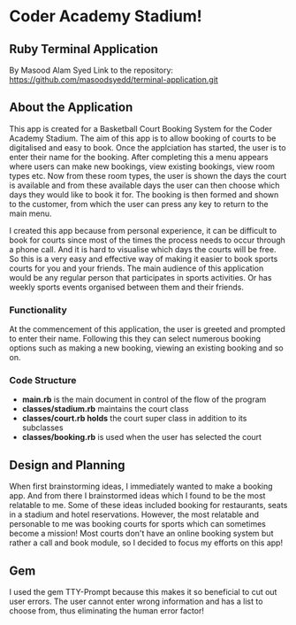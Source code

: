 # Coder Academy Stadium!
## Ruby Terminal Application

By Masood Alam Syed
Link to the repository: https://github.com/masoodsyedd/terminal-application.git 


## About the Application

This app is created for a Basketball Court Booking System for the Coder Academy Stadium. The aim of this app is to allow booking of courts to be digitalised and easy to book. Once the applciation has started, the user is to enter their name for the booking. After completing this a menu appears where users can make new bookings, view existing bookings, view room types etc. Now from these room types, the user is shown the days the court is available and from these available days the user can then choose which days they would like to book it for. The booking is then formed and shown to the customer, from which the user can press any key to return to the main menu.

I created this app because from personal experience, it can be difficult to book for courts since most of the times the process needs to occur through a phone call. And it is hard to visualise which days the courts will be free. So this is a very easy and effective way of making it easier to book sports courts for you and your friends. The main audience of this application would be any regular person that participates in sports activities. Or has weekly sports events organised between them and their friends.

### Functionality 

At the commencement of this application, the user is greeted and prompted to enter their name. Following this they can select numerous booking options such as making a new booking, viewing an existing booking and so on.  

### Code Structure

 - **main.rb** is the main document in control of the flow of the program
 - **classes/stadium.rb** maintains the court class
 - **classes/court.rb holds** the court super class in addition to its subclasses
 - **classes/booking.rb** is used when the user has selected the court 

## Design and Planning 

When first brainstorming ideas, I immediately wanted to make a booking app. And from there I brainstormed ideas which I found to be the most relatable to me. Some of these ideas included booking for restaurants, seats in a stadium and hotel reservations. However, the most relatable and personable to me was booking courts for sports which can sometimes become a mission! Most courts don't have an online booking system but rather a call and book module, so I decided to focus my efforts on this app!

## Gem

I used the gem TTY-Prompt because this makes it so beneficial to cut out user errors. The user cannot enter wrong information and has a list to choose from, thus eliminating the human error factor! 
